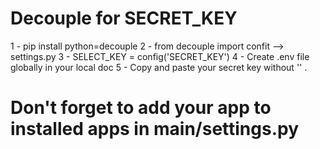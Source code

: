 # Decouple for SECRET_KEY
1 - pip install python=decouple
2 - from decouple import confit --> settings.py
3 - SELECT_KEY = config('SECRET_KEY')
4 - Create .env file globally in your local doc
5 - Copy and paste your secret key without '' .

# Don't forget to add your app to installed apps in main/settings.py
